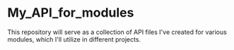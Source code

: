 # My_API_for_modules
This repository will serve as a collection of API files I've created for various modules, which I'll utilize in different projects.
